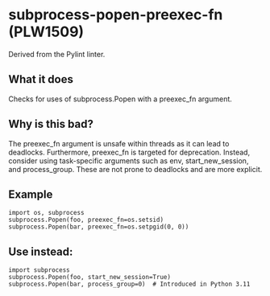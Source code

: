 # subprocess-popen-preexec-fn (PLW1509)
Derived from the Pylint linter.
## What it does
Checks for uses of subprocess.Popen with a preexec_fn argument.
## Why is this bad?
The preexec_fn argument is unsafe within threads as it can lead to
deadlocks. Furthermore, preexec_fn is targeted for deprecation.
Instead, consider using task-specific arguments such as env,
start_new_session, and process_group. These are not prone to deadlocks
and are more explicit.
## Example
```
import os, subprocess
subprocess.Popen(foo, preexec_fn=os.setsid)
subprocess.Popen(bar, preexec_fn=os.setpgid(0, 0))
```
## Use instead:
```
import subprocess
subprocess.Popen(foo, start_new_session=True)
subprocess.Popen(bar, process_group=0)  # Introduced in Python 3.11
```